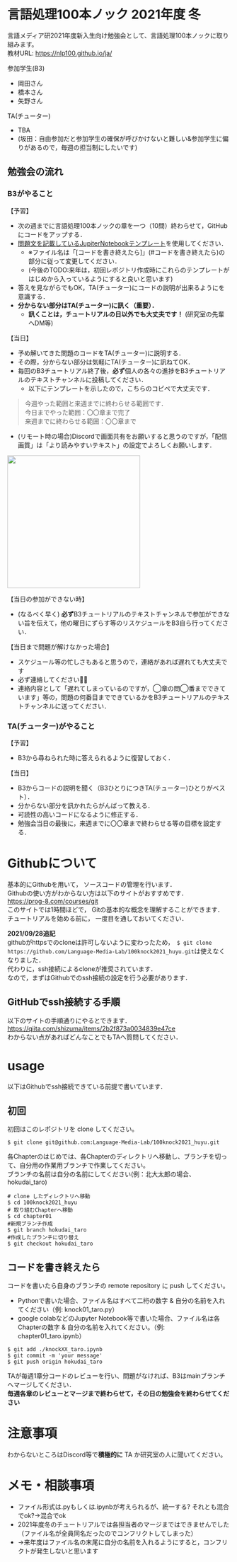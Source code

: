 # 言語処理100本ノック 2021年度 冬
言語メディア研2021年度新入生向け勉強会として、言語処理100本ノックに取り組みます。  
教材URL: https://nlp100.github.io/ja/  

参加学生(B3)
- 岡田さん
- 橋本さん
- 矢野さん

TA(チューター)
- TBA
- (坂田：自由参加だと参加学生の確保が呼びかけないと難しい&参加学生に偏りがあるので，毎週の担当制にしたいです)

## 勉強会の流れ

### B3がやること
【予習】  
- 次の週までに言語処理100本ノックの章を一つ（10問）終わらせて，GitHubにコードをアップする．  
- [問題文を記載しているJupiterNotebookテンプレート](https://github.com/Language-Media-Lab/100knock_template)を使用してください．
    - ※ファイル名は「[コードを書き終えたら]」(#コードを書き終えたら)の部分に従って変更してください．
    - (今後のTODO:来年は，初回レポジトリ作成時にこれらのテンプレートがはじめから入っているようにすると良いと思います)
- 答えを見ながらでもOK，TA(チューター)にコードの説明が出来るようにを意識する．  
- **分からない部分はTA(チューター)に訊く（重要）．** 
    - **訊くことは，チュートリアルの日以外でも大丈夫です！** (研究室の先輩へDM等) 
  
【当日】  
- 予め解いてきた問題のコードをTA(チューター)に説明する．  
- その際，分からない部分は気軽にTA(チューター)に訊ねてOK．  
- 毎回のB3チュートリアル終了後，**必ず**個人の各々の進捗をB3チュートリアルのテキストチャンネルに投稿してください．
    - 以下にテンプレートを示したので，こちらのコピペで大丈夫です．
>今週やった範囲と来週までに終わらせる範囲です．  
>今日までやった範囲：〇〇章まで完了  
>来週までに終わらせる範囲：〇〇章まで  

- (リモート時の場合)Discordで画面共有をお願いすると思うのですが，「配信画質」は「より読みやすいテキスト」の設定でよろしくお願いします．

<img src="https://user-images.githubusercontent.com/68231213/152498573-d337a0ed-19ac-4ee5-88ca-71c632f62468.png" width="300px">

【当日の参加ができない時】
- (なるべく早く) **必ず**B3チュートリアルのテキストチャンネルで参加ができない旨を伝えて，他の曜日にずらす等のリスケジュールをB3自ら行ってください．

【当日まで問題が解けなかった場合】
- スケジュール等の忙しさもあると思うので，連絡があれば遅れても大丈夫です
- 必ず連絡してください🙇‍♀️
- 連絡内容として「遅れてしまっているのですが，◯章の問◯番までできています」等の，問題の何番目までできているかをB3チュートリアルのテキストチャンネルに送ってください．
  
  
### TA(チューター)がやること
【予習】  
- B3から尋ねられた時に答えられるように復習しておく．  
  
【当日】  
- B3からコードの説明を聞く（B3ひとりにつきTA(チューター)ひとりがベスト）．  
- 分からない部分を訊かれたらがんばって教える．  
- 可読性の高いコードになるように修正する．
- 勉強会当日の最後に，来週までに〇〇章まで終わらせる等の目標を設定する．


# Githubについて
基本的にGithubを用いて， ソースコードの管理を行います．  
Githubの使い方がわからない方は以下のサイトがおすすめです．  
https://prog-8.com/courses/git  
このサイトでは1時間ほどで， Gitの基本的な概念を理解することができます．  
チュートリアルを始める前に， 一度目を通しておいてください．  

**2021/09/28追記**  
githubがhttpsでのcloneは許可しないように変わったため，　`$ git clone https://github.com/Language-Media-Lab/100knock2021_huyu.git`は使えなくなりました．  
代わりに，ssh接続によるcloneが推奨されています．  
なので，まずはGithubでのssh接続の設定を行う必要があります．  

## GitHubでssh接続する手順
以下のサイトの手順通りにやるとできます．  
https://qiita.com/shizuma/items/2b2f873a0034839e47ce  
わからない点があればどんなことでもTAへ質問してください．  

# usage
以下はGithubでssh接続できている前提で書いています．

## 初回
初回はこのレポジトリを clone してください。  　　
```
$ git clone git@github.com:Language-Media-Lab/100knock2021_huyu.git
```
  
各Chapterのはじめでは、各Chapterのディレクトリへ移動し、ブランチを切って、自分用の作業用ブランチで作業してください。  
ブランチの名前は自分の名前にしてください(例：北大太郎の場合、hokudai_taro)
```
# clone したディレクトリへ移動
$ cd 100knock2021_huyu
# 取り組むChapterへ移動
$ cd chapter01
#新規ブランチ作成
$ git branch hokudai_taro
#作成したブランチに切り替え
$ git checkout hokudai_taro
```

## コードを書き終えたら
コードを書いたら自身のブランチの remote repository に push してください。  
- Pythonで書いた場合、ファイル名はすべて二桁の数字 & 自分の名前を入れてください（例: knock01_taro.py）
- google colabなどのJupyter Notebook等で書いた場合、ファイル名は各Chapterの数字 & 自分の名前を入れてください。（例: chapter01_taro.ipynb）
```
$ git add ./knockXX_taro.ipynb
$ git commit -m 'your message'
$ git push origin hokudai_taro
```
TAが毎週1章分コードのレビューを行い、問題がなければ、B3はmainブランチへマージしてください．  
**毎週各章のレビューとマージまで終わらせて，その日の勉強会を終わらせてください**

# 注意事項
わからないところはDiscord等で**積極的に** TA か研究室の人に聞いてください。     

# メモ・相談事項
- ファイル形式は.pyもしくは.ipynbが考えられるが、統一する? それとも混合でok?→混合でok
- 2021年度冬のチュートリアルでは各担当者のマージまではできませんでした（ファイル名が全員同名だったのでコンフリクトしてしまった）  
- →来年度はファイル名の末尾に自分の名前を入れるようにすると，コンフリクトが発生しないと思います
